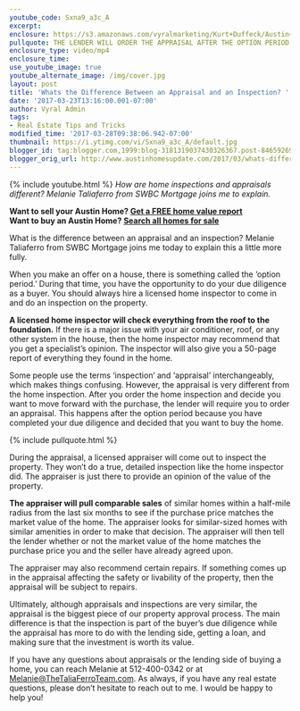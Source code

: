 ```yaml
---
youtube_code: Sxna9_a3c_A
excerpt:
enclosure: https://s3.amazonaws.com/vyralmarketing/Kurt+Duffeck/Austin+Real+Estate+Agent-+Home+inspections+vs.+appraisals.mp4
pullquote: THE LENDER WILL ORDER THE APPRAISAL AFTER THE OPTION PERIOD HAS ENDED.
enclosure_type: video/mp4
enclosure_time:
use_youtube_image: true
youtube_alternate_image: /img/cover.jpg
layout: post
title: 'Whats the Difference Between an Appraisal and an Inspection? '
date: '2017-03-23T13:16:00.001-07:00'
author: Vyral Admin
tags:
- Real Estate Tips and Tricks
modified_time: '2017-03-28T09:38:06.942-07:00'
thumbnail: https://i.ytimg.com/vi/Sxna9_a3c_A/default.jpg
blogger_id: tag:blogger.com,1999:blog-3181319037430326367.post-8465926960602632047
blogger_orig_url: http://www.austinhomesupdate.com/2017/03/whats-difference-between-appraisal-and.html
---
```

{% include youtube.html %}
*How are home inspections and appraisals different? Melanie Taliaferro from SWBC Mortgage joins me to explain.*

**Want to sell your Austin Home? <a href="http://anew.exprealty.com/sell/default">Get a FREE home value report</a><br>
Want to buy an Austin Home? <a href="http://anew.exprealty.com/search">Search all homes for sale</a>**

What is the difference between an appraisal and an inspection? Melanie Taliaferro from SWBC Mortgage joins me today to explain this a little more fully.

When you make an offer on a house, there is something called the ‘option period.’ During that time, you have the opportunity to do your due diligence as a buyer. You should always hire a licensed home inspector to come in and do an inspection on the property.

**A licensed home inspector will check everything from the roof to the foundation.** If there is a major issue with your air conditioner, roof, or any other system in the house, then the home inspector may recommend that you get a specialist’s opinion. The inspector will also give you a 50-page report of everything they found in the home.

Some people use the terms ‘inspection’ and ‘appraisal’ interchangeably, which makes things confusing. However, the appraisal is very different from the home inspection. After you order the home inspection and decide you want to move forward with the purchase, the lender will require you to order an appraisal. This happens after the option period because you have completed your due diligence and decided that you want to buy the home.

{% include pullquote.html %}

During the appraisal, a licensed appraiser will come out to inspect the property. They won’t do a true, detailed inspection like the home inspector did. The appraiser is just there to provide an opinion of the value of the property.

**The appraiser will pull comparable sales** of similar homes within a half-mile radius from the last six months to see if the purchase price matches the market value of the home. The appraiser looks for similar-sized homes with similar amenities in order to make that decision. The appraiser will then tell the lender whether or not the market value of the home matches the purchase price you and the seller have already agreed upon.

The appraiser may also recommend certain repairs. If something comes up in the appraisal affecting the safety or livability of the property, then the appraisal will be subject to repairs.

Ultimately, although appraisals and inspections are very similar, the appraisal is the biggest piece of our property approval process. The main difference is that the inspection is part of the buyer’s due diligence while the appraisal has more to do with the lending side, getting a loan, and making sure that the investment is worth its value.

If you have any questions about appraisals or the lending side of buying a home, you can reach Melanie at 512-400-0342 or at Melanie@TheTaliaFerroTeam.com. As always, if you have any real estate questions, please don’t hesitate to reach out to me. I would be happy to help you!

